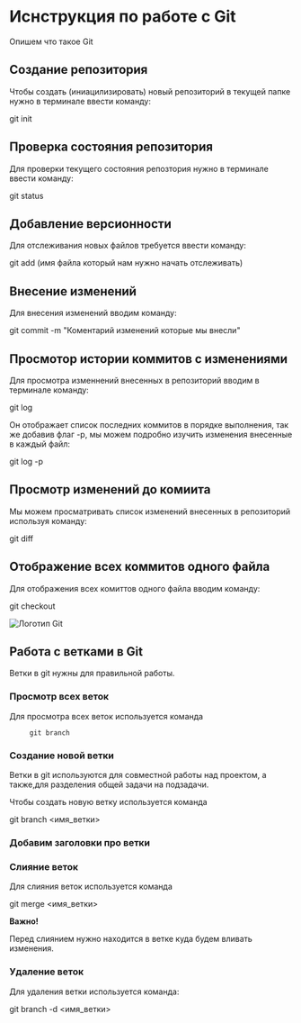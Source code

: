 # Иснструкция по работе с Git

Опишем что такое Git

## Создание репозитория

Чтобы создать (иниацилизировать) новый репозиторий в текущей папке нужно в терминале ввести команду:

git init

## Проверка состояния репозитория

Для проверки текущего состояния репозтория нужно в терминале ввести команду:

git status

## Добавление версионности 

Для отслеживания новых файлов требуется ввести команду:

git add (имя файла который нам нужно начать отслеживать)

## Внесение изменений 

Для внесения изменений  вводим команду:

git commit -m "Коментарий изменений которые мы внесли"

## Просмотор истории коммитов с изменениями

Для просмотра изменнений внесенных в репозиторий вводим в терминале команду:

git log

Он отображает список последних коммитов в порядке выполнения, так же добавив флаг -p, мы можем подробно изучить изменения внесенные в каждый файл:

git log -p

## Просмотр изменений до комиита 

Мы можем просматривать список изменений внесенных в репозиторий используя команду:

git diff

## Отображение всех коммитов одного файла

Для отображения всех комиттов одного файла вводим команду:

git checkout

![Логотип Git](Тефтелька.png)

## Работа с ветками в Git

Ветки в git нужны для правильной работы.

### Просмотр всех веток

Для просмотра всех веток используется команда 

         git branch

### Создание новой ветки

Ветки в git используются для совместной работы над проектом, а также,для разделения общей задачи на подзадачи.

Чтобы создать новую ветку используется команда 

git branch <имя_ветки>

### Добавим заголовки про ветки 

### Cлияние веток 

Для слияния веток используется команда 

git merge <имя_ветки>

**Важно!**

Перед слиянием нужно находится в ветке куда будем вливать изменения.


### Удаление веток

Для удаления ветки используется команда:

git branch -d <имя_ветки>



         


